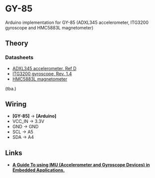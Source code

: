 # GY-85

Arduino implementation for GY-85 (ADXL345 accelerometer, ITG3200 gyroscope and HMC5883L magnetometer)

## Theory

### Datasheets

- [ADXL345 accelerometer, Ref D](http://www.analog.com/static/imported-files/data_sheets/ADXL345.pdf)
- [ITG3200 gyroscope, Rev. 1.4](https://www.sparkfun.com/datasheets/Sensors/Gyro/PS-ITG-3200-00-01.4.pdf)
- [HMC5883L magnetometer](http://dlnmh9ip6v2uc.cloudfront.net/datasheets/Sensors/Magneto/HMC5883L-FDS.pdf)



(tba.)

## Wiring

- **[GY-85]** -> **[Arduino]**
- VCC_IN -> 3.3V
- GND -> GND
- SCL -> A5
- SDA -> A4

## Links

- **[A Guide To using IMU (Accelerometer and Gyroscope Devices) in Embedded Applications.](http://www.starlino.com/imu_guide.html)**
